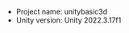 <!-- UNITY CODE ASSIST INSTRUCTIONS START -->
- Project name: unitybasic3d
- Unity version: Unity 2022.3.17f1
<!-- UNITY CODE ASSIST INSTRUCTIONS END -->